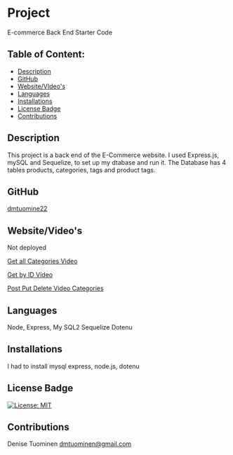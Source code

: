 # Project  
 E-commerce Back End Starter Code
## Table of Content:
* [Description](#description)
* [GitHub](#github)
* [Website/VIdeo's](#website)
* [Languages](#languages)
* [Installations](#installations)
* [License Badge](#licensebadge)
* [Contributions](#contributions)

## Description
 This project is a back end of the E-Commerce website. I used Express.js, mySQL and Sequelize, to set up my dtabase and run it.
 The Database has 4 tables products, categories, tags and product tags. 

## GitHub
 [dmtuomine22](https://github.com/dmtuominen22/e-commerce)

## Website/Video's

Not deployed 

[Get all Categories Video](https://user-images.githubusercontent.com/84994258/133895760-82a50de9-0d6c-4ae8-bdb8-be70bd5eb0ea.mp4
)

[Get by ID Video](https://user-images.githubusercontent.com/84994258/133895775-d47c4527-ffe3-4f1a-9bd4-96f6f4c500e4.mp4)

[Post Put Delete Video Categories](https://user-images.githubusercontent.com/84994258/133895786-185cc920-e397-41ab-8085-199cc0212baf.mp4)



## Languages
  Node, Express, My SQL2 Sequelize Dotenu

## Installations
 I had to install mysql express, node.js, dotenu

## License Badge
[![License: MIT](https://img.shields.io/badge/License-MIT-yellow.svg)](https://opensource.org/licenses/MIT)

## Contributions
  Denise Tuominen
  dmtuominen@gmail.com
